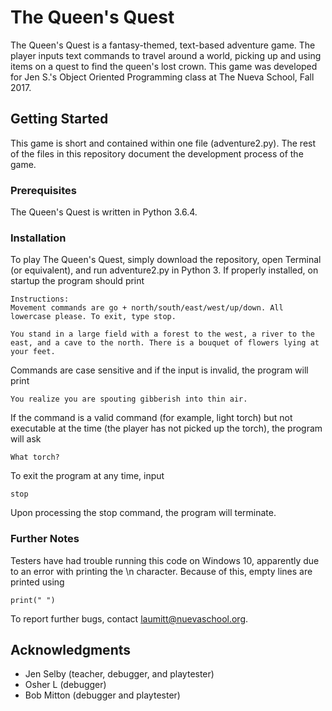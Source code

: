 # The Queen's Quest

The Queen's Quest is a fantasy-themed, text-based adventure game. The player inputs text commands to travel around a world, picking up and using items on a quest to find the queen's lost crown. This game was developed for Jen S.'s Object Oriented Programming class at The Nueva School, Fall 2017.

## Getting Started

This game is short and contained within one file (adventure2.py). The rest of the files in this repository document the development process of the game.

### Prerequisites

The Queen's Quest is written in Python 3.6.4.

### Installation

To play The Queen's Quest, simply download the repository, open Terminal (or equivalent), and run adventure2.py in Python 3. If properly installed, on startup the program should print

```
Instructions:
Movement commands are go + north/south/east/west/up/down. All lowercase please. To exit, type stop.

You stand in a large field with a forest to the west, a river to the east, and a cave to the north. There is a bouquet of flowers lying at your feet.
```

Commands are case sensitive and if the input is invalid, the program will print

```
You realize you are spouting gibberish into thin air.
```

If the command is a valid command (for example, light torch) but not executable at the time (the player has not picked up the torch), the program will ask

```
What torch?
```

To exit the program at any time, input

```
stop
```

Upon processing the stop command, the program will terminate.

### Further Notes

Testers have had trouble running this code on Windows 10, apparently due to an error with printing the \n character. Because of this, empty lines are printed using

```
print(" ")
```

To report further bugs, contact laumitt@nuevaschool.org.

## Acknowledgments

* Jen Selby (teacher, debugger, and playtester)
* Osher L (debugger)
* Bob Mitton (debugger and playtester)
